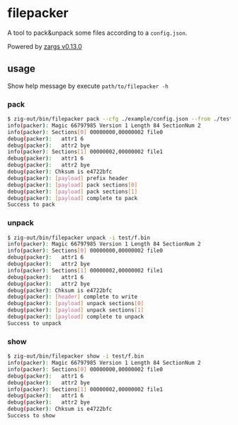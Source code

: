 # filepacker

A tool to pack&unpack some files according to a `config.json`.

Powered by [zargs v0.13.0](https://github.com/kioz-wang/zargs/releases/tag/v0.13.0)

## usage

Show help message by execute `path/to/filepacker -h`

### pack

```bash
$ zig-out/bin/filepacker pack --cfg ./example/config.json --from ./test/ -o ./test/f.bin
info(packer): Magic 66797985 Version 1 Length 84 SectionNum 2
info(packer): Sections[0] 00000000,00000002 file0
debug(packer):   attr1 6
debug(packer):   attr2 bye
info(packer): Sections[1] 00000002,00000002 file1
debug(packer):   attr1 6
debug(packer):   attr2 bye
debug(packer): Chksum is e4722bfc
debug(packer): [payload] prefix header
debug(packer): [payload] pack sections[0]
debug(packer): [payload] pack sections[1]
debug(packer): [payload] complete to pack
Success to pack
```

### unpack

```bash
$ zig-out/bin/filepacker unpack -i test/f.bin 
info(packer): Magic 66797985 Version 1 Length 84 SectionNum 2
info(packer): Sections[0] 00000000,00000002 file0
debug(packer):   attr1 6
debug(packer):   attr2 bye
info(packer): Sections[1] 00000002,00000002 file1
debug(packer):   attr1 6
debug(packer):   attr2 bye
debug(packer): Chksum is e4722bfc
debug(packer): [header] complete to write
debug(packer): [payload] unpack sections[0]
debug(packer): [payload] unpack sections[1]
debug(packer): [payload] complete to unpack
Success to unpack
```

### show

```bash
$ zig-out/bin/filepacker show -i test/f.bin 
info(packer): Magic 66797985 Version 1 Length 84 SectionNum 2
info(packer): Sections[0] 00000000,00000002 file0
debug(packer):   attr1 6
debug(packer):   attr2 bye
info(packer): Sections[1] 00000002,00000002 file1
debug(packer):   attr1 6
debug(packer):   attr2 bye
debug(packer): Chksum is e4722bfc
Success to show
```

